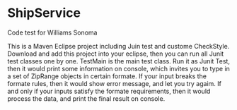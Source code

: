 # ShipService
Code test for Williams Sonoma

This is a Maven Eclipse project including Juin test and custome CheckStyle. Download and add this project into your eclipse, then you can run all Junit test classes one by one. TestMain is the main test class. Run it as Junit Test, then it would print some information on console, which invites you to type in a set of ZipRange objects in certain formate. If your input breaks the formate rules, then it would show error message, and let you try agaim. If and only if your inputs satisfy the formate requirements, then it would process the data, and print the final result on console.
